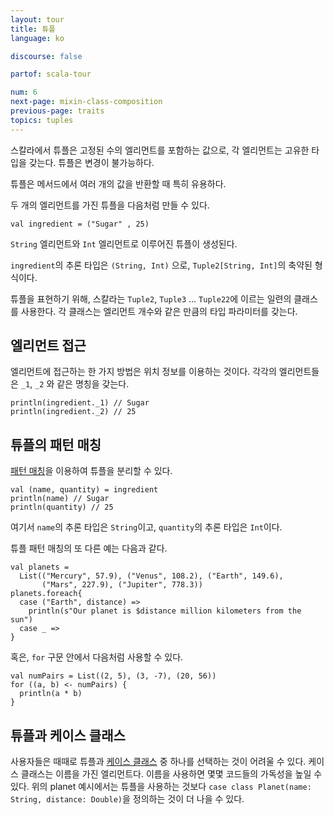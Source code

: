```yaml
---
layout: tour
title: 튜플
language: ko

discourse: false

partof: scala-tour

num: 6
next-page: mixin-class-composition
previous-page: traits
topics: tuples
---
```


스칼라에서 튜플은 고정된 수의 엘리먼트를 포함하는 값으로, 각 엘리먼트는 고유한 타입을 갖는다. 튜플은 변경이 불가능하다.

튜플은 메서드에서 여러 개의 값을 반환할 때 특히 유용하다.

두 개의 엘리먼트를 가진 튜플을 다음처럼 만들 수 있다.

```tut
val ingredient = ("Sugar" , 25)
```

`String` 엘리먼트와 `Int` 엘리먼트로 이루어진 튜플이 생성된다.

`ingredient`의 추론 타입은 `(String, Int)` 으로, `Tuple2[String, Int]`의 축약된 형식이다.

튜플을 표현하기 위해, 스칼라는 `Tuple2`, `Tuple3` … `Tuple22`에 이르는 일련의 클래스를 사용한다. 
각 클래스는 엘리먼트 개수와 같은 만큼의 타입 파라미터를 갖는다.

## 엘리먼트 접근

엘리먼트에 접근하는 한 가지 방법은 위치 정보를 이용하는 것이다. 각각의 엘리먼트들은 `_1`, `_2` 와 같은 명칭을 갖는다.

```tut
println(ingredient._1) // Sugar
println(ingredient._2) // 25
```
## 튜플의 패턴 매칭
[패턴 매칭](pattern-matching.html)을 이용하여 튜플을 분리할 수 있다.

```tut
val (name, quantity) = ingredient
println(name) // Sugar
println(quantity) // 25
```
여기서 `name`의 추론 타입은 `String`이고, `quantity`의 추론 타입은 `Int`이다.

튜플 패턴 매칭의 또 다른 예는 다음과 같다.

```tut
val planets =
  List(("Mercury", 57.9), ("Venus", 108.2), ("Earth", 149.6),
       ("Mars", 227.9), ("Jupiter", 778.3))
planets.foreach{
  case ("Earth", distance) =>
    println(s"Our planet is $distance million kilometers from the sun")
  case _ =>
}
```
혹은, `for` 구문 안에서 다음처럼 사용할 수 있다.

```tut
val numPairs = List((2, 5), (3, -7), (20, 56))
for ((a, b) <- numPairs) {
  println(a * b)
}
```

## 튜플과 케이스 클래스
사용자들은 때때로 튜플과 [케이스 클래스](case-classes.html) 중 하나를 선택하는 것이 어려울 수 있다.
케이스 클래스는 이름을 가진 엘리먼트다. 이름을 사용하면 몇몇 코드들의 가독성을 높일 수 있다. 
위의 planet 예시에서는 튜플을 사용하는 것보다 `case class Planet(name: String, distance: Double)`을 정의하는 것이 더 나을 수 있다.